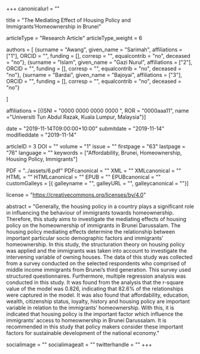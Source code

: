 +++
canonicalurl = ""

title = "The Mediating Effect of Housing Policy and Immigrants’Homeownership in Brunei"

articleType = "Research Article"
articleType_weight = 6

authors = [
  {surname = "Awang",  given_name = "Sarimah",  affiliations = ["1"],  ORCID = "", funding = [], corresp = "", equalcontrib = "no", deceased = "no"},
  {surname = "Islam",  given_name = "Gazi Nurul",  affiliations = ["2"],  ORCID = "", funding = [], corresp = "", equalcontrib = "no", deceased = "no"},
  {surname = "Bardai",  given_name = "Bajoyai",  affiliations = ["3"],  ORCID = "", funding = [], corresp = "", equalcontrib = "no", deceased = "no"}
  
]

affiliations = [{ISNI = "0000 0000 0000 0000 ", ROR = "0000aaa11", name ="Universiti Tun Abdul Razak, Kuala Lumpur, Malaysia"}]

date = "2019-11-14T09:00:00+10:00"
submitdate = "2019-11-14"
modifieddate = "2019-11-14"

articleID = 3
DOI = ""
volume = "1"
issue = ""
firstpage = "63"
lastpage = "76"
language = ""
keywords = ["Affordability, Brunei, Homeownership, Housing Policy, Immigrants"]


PDF = "../assets/6.pdf"
PDFcanonical = ""
XML = ""
XMLcanonical = ""
HTML = ""
HTMLcanonical = ""
EPUB = ""
EPUBcanonical = ""
customGalleys = [{ galleyname = "", galleyURL = "", galleycanonical = ""}]

license = "https://creativecommons.org/licenses/by/4.0"

abstract = "Generally, the housing policy in a country plays a significant role in influencing the behaviour of immigrants towards homeownership. Therefore, this study aims to investigate the mediating effects of housing policy on the homeownership of immigrants in Brunei Darussalam. The housing policy mediating effects determine the relationship between important particular socio demographic factors and immigrants’ homeownership. In this study, the structuration theory on housing policy was applied and the immigrants was taken into account to investigate the intervening variable of owning houses. The data of this study was collected from a survey conducted on the selected respondents who comprised of middle income immigrants from Brunei’s third generation. This survey used structured questionnaires. Furthermore, multiple regression analysis was conducted in this study. It was found from the analysis that the r-square value of the model was 0.826, indicating that 82.6% of the relationships were captured in the model. It was also found that affordability, education, wealth, citizenship status, loyalty, history and housing policy are important variable in relation to the immigrants’ homeownership. With this, it is indicated that housing policy is the important factor which influence the immigrants’ access to homeownership in Brunei Darussalam. It is recommended in this study that policy makers consider these important factors for sustainable development of the national economy."


socialimage = ""
socialimagealt = ""
twitterhandle = ""
+++

